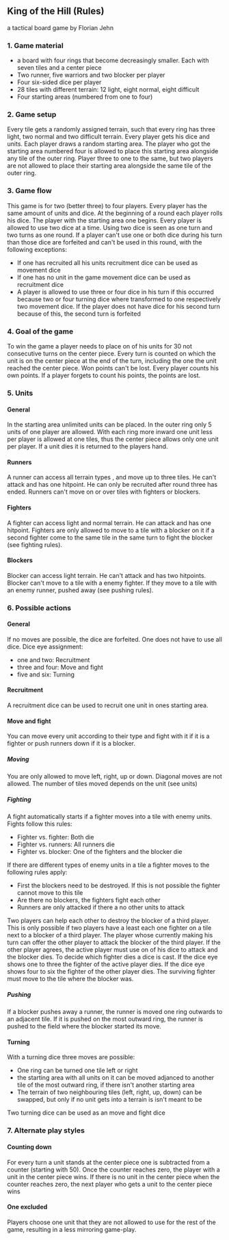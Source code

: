 ## King of the Hill (Rules)  ##
a tactical board game by Florian Jehn

### 1. Game material ###
- a board with four rings that become decreasingly smaller. Each with seven tiles and a center piece
- Two runner, five warriors and two blocker per player
- Four six-sided dice per player
- 28 tiles with different terrain: 12 light, eight normal, eight difficult
- Four starting areas (numbered from one to four)


### 2. Game setup ###
Every tile gets a randomly assigned terrain, such that every ring has three light, two normal and two difficult terrain. Every player gets his dice and units. Each player draws a random starting area. The player who got the starting area numbered four is allowed to place this starting area alongside any tile of the outer ring. Player three to one to the same, but two players are not allowed to place their starting area alongside the same tile of the outer ring. 

### 3. Game flow ###
This game is for two (better three) to four players. Every player has the same amount of units and dice. At the beginning of a round each player rolls his dice. The player with the starting area one begins. Every player is allowed to use two dice at a time. Using two dice is seen as one turn and two turns as one round. If a player can't use one or both dice during his turn than those dice are forfeited and can't be used in this round, with the following exceptions:
- If one has recruited all his units recruitment dice can be used as movement dice
- If one has no unit in the game movement dice can be used as recruitment dice
- A player is allowed to use three or four dice in his turn if this occurred because two or four turning dice where transformed to one respectively two movement dice. If the player does not have dice for his second turn because of this, the second turn is forfeited

### 4. Goal of the game ###
To win the game a player needs to place on of his units for 30 not consecutive turns on the center piece. Every turn is counted on which the unit is on the center piece at the end of the turn, including the one the unit reached the center piece. Won points can't be lost. Every player counts his own points. If a player forgets to count his points, the points are lost. 

### 5. Units ###
#### General ####
In the starting area unlimited units can be placed. In the outer ring only 5 units of one player are allowed. With each ring more inward one unit less per player is allowed at one tiles, thus the center piece allows only one unit per player. If a unit dies it is returned to the players hand. 
#### Runners ####
A runner can access all terrain types , and move up to three tiles. He can't attack and has one hitpoint. He can only be recruited after round three has ended. Runners can't move on or over tiles with fighters or blockers. 
#### Fighters ####
A fighter can access light and normal terrain. He can attack and has one hitpoint. Fighters are only allowed to move to a tile with a blocker on it if a second fighter come to the same tile in the same turn to fight the blocker (see fighting rules). 
#### Blockers ####
Blocker can access light terrain. He can't attack and has two hitpoints. Blocker can't move to a tile with a enemy fighter. If they move to a tile with an enemy runner, pushed away (see pushing rules). 

### 6. Possible actions ###
#### General ####
If no moves are possible, the dice are forfeited. One does not have to use all dice. Dice eye assignment:

- one and two: Recruitment
- three and four: Move and fight
- five and six: Turning
#### Recruitment ####
A recruitment dice can be used to recruit one unit in ones starting area. 

#### Move and fight ####
You can move every unit according to their type and fight with it if it is a fighter or push runners down if it is a blocker. 
##### Moving #####
You are only allowed to move left, right, up or down. Diagonal moves are not allowed. The number of tiles moved depends on the unit (see units)
##### Fighting #####
A fight automatically starts if a fighter moves into a tile with enemy units. Fights follow this rules:

- Fighter vs. fighter: Both die
- Fighter vs. runners: All runners die
- Fighter vs. blocker: One of the fighters and the blocker die

If there are different types of enemy units in a tile a fighter moves to the following rules apply:

- First the blockers need to be destroyed. If this is not possible the fighter cannot move to this tile
- Are there no blockers, the fighters fight each other
- Runners are only attacked if there a no other units to attack

Two players can help each other to destroy the blocker of a third player. This is only possible if two players have a least each one fighter on a tile next to a blocker of a third player. The player whose currently making his turn can offer the other player to attack the blocker of the third player. If the other player agrees, the active player must use on of his dice to attack and the blocker dies. To decide which fighter dies a dice is cast. If the dice eye shows one to three the fighter of the active player dies. If the dice eye shows four to six the fighter of the other player dies. The surviving fighter must move to the tile where the blocker was.   

##### Pushing #####
If a blocker pushes away a runner, the runner is moved one ring outwards to an adjacent tile. If it is pushed on the most outward ring, the runner is pushed to the field where the blocker started its move. 

#### Turning
With a turning dice three moves are possible:

- One ring can be turned one tile left or right
- the starting area with all units on it can be moved adjanced to another tile of the most outward ring, if there isn't another starting area
- The terrain of two neighbouring tiles (left, right, up, down) can be swapped, but only if no unit gets into a terrain is isn't meant to be

Two turning dice can be used as an move and fight dice

### 7. Alternate play styles ###
#### Counting down ####
For every turn a unit stands at the center piece one is subtracted from a counter (starting with 50). Once the counter reaches zero, the player with a unit in the center piece wins. If there is no unit in the center piece when the counter reaches zero, the next player who gets a unit to the center piece wins

#### One excluded ####
Players choose one unit that they are not allowed to use for the rest of the game, resulting in a less mirroring game-play. 